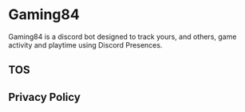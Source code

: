 # Gaming84
Gaming84 is a discord bot designed to track yours, and others, game activity and playtime using Discord Presences.
## TOS
## Privacy Policy
